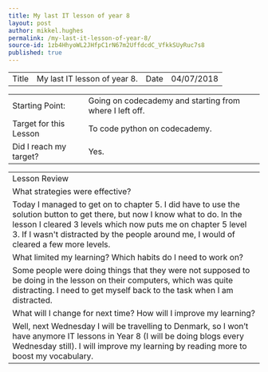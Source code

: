 ```yaml
---
title: My last IT lesson of year 8
layout: post
author: mikkel.hughes
permalink: /my-last-it-lesson-of-year-8/
source-id: 1zb4HhyoWL2JHfpC1rN67m2UffdcdC_VfkkSUyRuc7s8
published: true
---
```

<table>
  <tr>
    <td>Title</td>
    <td>My last IT lesson of year 8.
</td>
    <td>    Date</td>
    <td>04/07/2018</td>
  </tr>
</table>


<table>
  <tr>
    <td>Starting Point:</td>
    <td>Going on codecademy and starting from where I left off.</td>
  </tr>
  <tr>
    <td>Target for this Lesson</td>
    <td>To code python on codecademy.</td>
  </tr>
  <tr>
    <td>Did I reach my target? </td>
    <td>Yes.</td>
  </tr>
</table>


<table>
  <tr>
    <td>Lesson Review</td>
  </tr>
  <tr>
    <td>What strategies were effective?</td>
  </tr>
  <tr>
    <td>Today I managed to get on to chapter 5. I did have to use the solution button to get there, but now I know what to do. In the lesson I cleared 3 levels which now puts me on chapter 5 level 3. If I wasn't distracted by the people around me, I would of cleared a few more levels.</td>
  </tr>
  <tr>
    <td>What limited my learning? Which habits do I need to work on?</td>
  </tr>
  <tr>
    <td>Some people were doing things that they were not supposed to be doing in the lesson on their computers, which was quite distracting. I need to get myself back to the task when I am distracted.</td>
  </tr>
  <tr>
    <td>What will I change for next time? How will I improve my learning?</td>
  </tr>
  <tr>
    <td>Well, next Wednesday I will be travelling to Denmark, so I won’t have anymore IT lessons in Year 8 (I will be doing blogs every Wednesday still). I will improve my learning by reading more to boost my vocabulary.</td>
  </tr>
</table>


